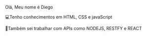 Olá, Meu nome é Diego

💻Tenho conhecimentos em HTML, CSS e javaScript

📖Também sei trabalhar com APIs como NODEJS, RESTFY e REACT
